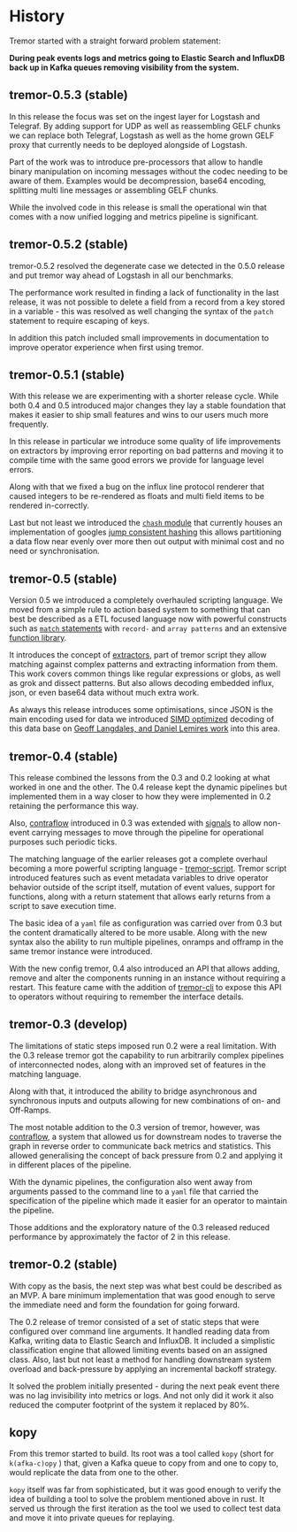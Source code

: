 # History

Tremor started with a straight forward problem statement:

**During peak events logs and metrics going to Elastic Search and InfluxDB back up in Kafka queues  removing visibility from the system.**

## tremor-0.5.3 (stable)

In this release the focus was set on the ingest layer for Logstash and Telegraf. By adding support for UDP as well as reassembling GELF chunks we can replace both Telegraf, Logstash as well as the home grown GELF proxy that currently needs to be deployed alongside of Logstash.

Part of the work was to introduce pre-processors that allow to handle binary manipulation on incoming messages without the codec needing to be aware of them. Examples would be decompression, base64 encoding, splitting multi line messages or assembling GELF chunks.

While the involved code in this release is small the operational win that comes with a now unified logging and metrics pipeline is significant.

## tremor-0.5.2 (stable)

tremor-0.5.2 resolved the degenerate case we detected in the 0.5.0 release and put tremor way ahead of Logstash in all our benchmarks.

The performance work resulted in finding a lack of functionality in the last release, it was not possible to delete a field from a record from a key stored in a variable - this was resolved as well changing the syntax of the `patch` statement to require escaping of keys.

In addition this patch included small improvements in documentation to improve operator experience when first using tremor.

## tremor-0.5.1 (stable)

With this release we are experimenting with a shorter release cycle. While both 0.4 and 0.5 introduced major changes they lay a stable foundation that makes it easier to ship small features and wins to our users much more frequently.

In this release in particular we introduce some quality of life improvements on extractors by improving error reporting on bad patterns and moving it to compile time with the same good errors we provide for language level errors.

Along with that we fixed a bug on the influx line protocol renderer that caused integers to be re-rendered as floats and multi field items to be rendered in-correctly.

Last but not least we introduced the [`chash` module](tremor-script/functions/chash.md) that currently houses an implementation of googles [jump consistent hashing](https://arxiv.org/abs/1406.2294) this allows partitioning a data flow near evenly over more then out output with minimal cost and no need or synchronisation.

## tremor-0.5 (stable)

Version 0.5 we introduced a completely overhauled scripting language. We moved from a simple rule to action based system to something that can best be described as a ETL focused language now with powerful constructs such as [`match` statements](tremor-script/index.md#match) with `record-` and `array patterns` and an extensive [function library](tremor-script/functions.md).

It introduces the concept of [extractors](tremor-script/extractors.md), part of tremor script they allow matching against complex patterns and extracting information from them. This work covers common things like regular expressions or globs, as well as grok and dissect patterns. But also allows decoding embedded influx, json, or even base64 data without much extra work.

As always this release introduces some optimisations, since JSON is the main encoding used for data we introduced [SIMD optimized](tremor-script/index.md#performant) decoding of this data base on [Geoff Langdales, and Daniel Lemires work](https://arxiv.org/abs/1902.08318) into this area.

## tremor-0.4 (stable)

This release combined the lessons from the 0.3 and 0.2 looking at what worked in one and the other. The 0.4 release kept the dynamic pipelines but implemented them in a way closer to how they were implemented in 0.2 retaining the performance this way.

Also, [contraflow](overview.md#contraflow) introduced in 0.3 was extended with [signals](overview.md#signalflow) to allow non-event carrying messages to move through the pipeline for operational purposes such periodic ticks.

The matching language of the earlier releases got a complete overhaul becoming a more powerful scripting language - [tremor-script](tremor-script/index.md). Tremor script introduced features such as event metadata variables to drive operator behavior outside of the script itself, mutation of event values, support for functions, along with a return statement that allows early returns from a script to save execution time.

The basic idea of a `yaml` file as configuration was carried over from 0.3 but the content dramatically altered to be more usable. Along with the new syntax also the ability to run multiple pipelines, onramps and offramp in the same tremor instance were introduced.

With the new config tremor, 0.4 also introduced an API that allows adding, remove and alter the components running in an instance without requiring a restart. This feature came with the addition of [tremor-cli](operations/cli.md) to expose this API to operators without requiring to remember the interface details.

## tremor-0.3 (develop)

The limitations of static steps imposed run 0.2 were a real limitation. With the 0.3 release tremor got the capability to run arbitrarily complex pipelines of interconnected nodes, along with an improved set of features in the matching language.

Along with that, it introduced the ability to bridge asynchronous and synchronous inputs and outputs allowing for new combinations of on- and Off-Ramps.

The most notable addition to the 0.3 version of tremor, however, was [contraflow](overview.md#contraflow), a system that allowed us for downstream nodes to traverse the graph in reverse order to communicate back metrics and statistics. This allowed generalising the concept of back pressure from 0.2 and applying it in different places of the pipeline.

With the dynamic pipelines, the configuration also went away from arguments passed to the command line to a `yaml` file that carried the specification of the pipeline which made it easier for an operator to maintain the pipeline.

Those additions and the exploratory nature of the 0.3 released reduced performance by approximately the factor of 2 in this release.

## tremor-0.2 (stable)

With copy as the basis, the next step was what best could be described as an MVP. A bare minimum implementation that was good enough to serve the immediate need and form the foundation for going forward.

The 0.2 release of tremor consisted of a set of static steps that were configured over command line arguments. It handled reading data from Kafka, writing data to Elastic Search and InfluxDB. It included a simplistic classification engine that allowed limiting events based on an assigned class. Also, last but not least a method for handling downstream system overload and back-pressure by applying an incremental backoff strategy.

It solved the problem initially presented - during the next peak event there was no lag invisibility into metrics or logs. And not only did it work it also reduced the computer footprint of the system it replaced by 80%.

## kopy

From this tremor started to build. Its root was a tool called `kopy` (short for `k(afka-c)opy` ) that, given a Kafka queue to copy from and one to copy to, would replicate the data from one to the other.

`kopy` itself was far from sophisticated, but it was good enough to verify the idea of building a tool to solve the problem mentioned above in rust. It served us through the first iteration as the tool we used to collect test data and move it into private queues for replaying.
